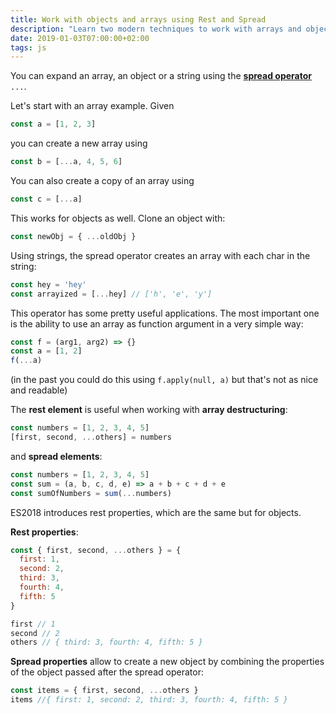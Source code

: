 ```yaml
---
title: Work with objects and arrays using Rest and Spread
description: "Learn two modern techniques to work with arrays and objects in JavaScript"
date: 2019-01-03T07:00:00+02:00
tags: js
---
```


You can expand an array, an object or a string using the [**spread operator**](/javascript-spread-operator/) `...`.

Let's start with an array example. Given

```js
const a = [1, 2, 3]
```

you can create a new array using

```js
const b = [...a, 4, 5, 6]
```

You can also create a copy of an array using

```js
const c = [...a]
```

This works for objects as well. Clone an object with:

```js
const newObj = { ...oldObj }
```

Using strings, the spread operator creates an array with each char in the string:

```js
const hey = 'hey'
const arrayized = [...hey] // ['h', 'e', 'y']
```

This operator has some pretty useful applications. The most important one is the ability to use an array as function argument in a very simple way:

```js
const f = (arg1, arg2) => {}
const a = [1, 2]
f(...a)
```

(in the past you could do this using `f.apply(null, a)` but that's not as nice and readable)

The **rest element** is useful when working with **array destructuring**:

```js
const numbers = [1, 2, 3, 4, 5]
[first, second, ...others] = numbers
```

and **spread elements**:

```js
const numbers = [1, 2, 3, 4, 5]
const sum = (a, b, c, d, e) => a + b + c + d + e
const sumOfNumbers = sum(...numbers)
```

ES2018 introduces rest properties, which are the same but for objects.

**Rest properties**:

```js
const { first, second, ...others } = {
  first: 1,
  second: 2,
  third: 3,
  fourth: 4,
  fifth: 5
}

first // 1
second // 2
others // { third: 3, fourth: 4, fifth: 5 }
```

**Spread properties** allow to create a new object by combining the properties of the object passed after the spread operator:

```js
const items = { first, second, ...others }
items //{ first: 1, second: 2, third: 3, fourth: 4, fifth: 5 }
```
